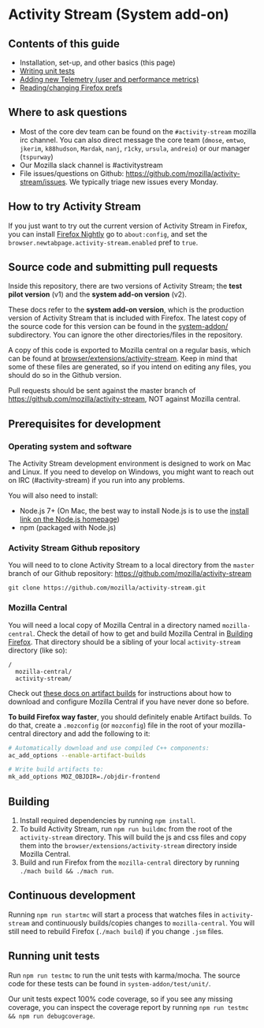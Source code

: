 # Activity Stream (System add-on)

## Contents of this guide

- Installation, set-up, and other basics (this page)
- [Writing unit tests](./unit_testing_guide.md)
- [Adding new Telemetry (user and performance metrics)](./telemetry.md)
- [Reading/changing Firefox prefs](./preferences.md)

## Where to ask questions

- Most of the core dev team can be found on the `#activity-stream` mozilla irc channel.
  You can also direct message the core team (`dmose`, `emtwo`, `jkerim`, `k88hudson`, `Mardak`, `nanj`, `r1cky`, `ursula`, `andreio`)
  or our manager (`tspurway`)
- Our Mozilla slack channel is #activitystream
- File issues/questions on Github: https://github.com/mozilla/activity-stream/issues. We typically triage new issues every Monday.

## How to try Activity Stream

If you just want to try out the current version of Activity Stream in Firefox, you can
install [Firefox Nightly](https://www.mozilla.org/en-US/firefox/channel/desktop/#nightly)
go to `about:config`, and set the `browser.newtabpage.activity-stream.enabled` pref
to `true`.

## Source code and submitting pull requests

Inside this repository, there are two versions of Activity Stream; the **test pilot version** (v1)
and the **system add-on version** (v2).

These docs refer to the **system add-on version**, which is the production version
of Activity Stream that is included with Firefox. The latest copy of the source code
for this version can be found in the [system-addon/](../../system-addon/) subdirectory.
You can ignore the other directories/files in the repository.

A copy of this code is exported to Mozilla central on a regular basis, which can
be found at [browser/extensions/activity-stream](https://searchfox.org/mozilla-central/source/browser/extensions/activity-stream).
Keep in mind that some of these files are generated, so if you intend on editing any files, you should
do so in the Github version.

Pull requests should be sent against the master branch of https://github.com/mozilla/activity-stream,
NOT against Mozilla central.

## Prerequisites for development

### Operating system and software

The Activity Stream development environment is designed to work on Mac and Linux.
If you need to develop on Windows, you might want to reach out on IRC (#activity-stream)
if you run into any problems.

You will also need to install:

- Node.js 7+ (On Mac, the best way to install Node.js is to use the [install link on the Node.js homepage](https://nodejs.org/en/))
- npm (packaged with Node.js)

### Activity Stream Github repository

You will need to to clone Activity Stream to a local directory from the `master`
branch of our Github repository: https://github.com/mozilla/activity-stream

```
git clone https://github.com/mozilla/activity-stream.git
```

### Mozilla Central
You will need a local copy of Mozilla Central in a directory named `mozilla-central`. Check the detail of how to get and build Mozilla Central in [Building Firefox](https://developer.mozilla.org/en-US/docs/Mozilla/Developer_guide/Build_Instructions/Simple_Firefox_build).
That directory should be a sibling of your local `activity-stream` directory (like so):

```
/
  mozilla-central/
  activity-stream/
```

Check out [these docs on artifact builds](https://developer.mozilla.org/en-US/docs/Mozilla/Developer_guide/Build_Instructions/Artifact_builds)
for instructions about how to download and configure Mozilla Central if you have
never done so before.

**To build Firefox way faster**, you should definitely enable Artifact builds.
To do that, create a `.mozconfig` (or `mozconfig`) file in the root of your
mozilla-central directory and add the following to it:

```bash
# Automatically download and use compiled C++ components:
ac_add_options --enable-artifact-builds

# Write build artifacts to:
mk_add_options MOZ_OBJDIR=./objdir-frontend
```

## Building

1. Install required dependencies by running `npm install`.
2. To build Activity Stream, run `npm run buildmc` from the root of the
`activity-stream` directory. This will build the js and css files and copy them
into the `browser/extensions/activity-stream` directory inside Mozilla Central.
3. Build and run Firefox from the `mozilla-central` directory by running `./mach build && ./mach run`.

## Continuous development

Running `npm run startmc` will start a process that watches files in `activity-stream`
and continuously builds/copies changes to `mozilla-central`. You will
still need to rebuild Firefox (`./mach build`) if you change `.jsm` files.

## Running unit tests

Run `npm run testmc` to run the unit tests with karma/mocha. The source code for these
tests can be found in `system-addon/test/unit/`.

Our unit tests expect 100% code coverage, so if you see any missing coverage,
you can inspect the coverage report by running `npm run testmc && npm run debugcoverage`.
